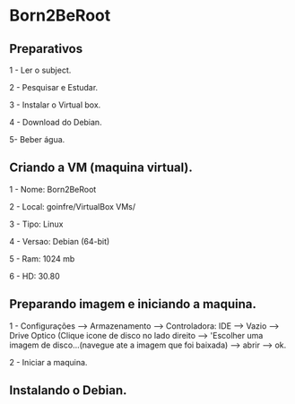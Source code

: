 # Born2BeRoot


## Preparativos
1 - Ler o subject.

2 - Pesquisar e Estudar.

3 - Instalar o Virtual box.

4 - Download do Debian.

5- Beber água.
## Criando a VM (maquina virtual).
1 - Nome:	Born2BeRoot

2 - Local:	goinfre/VirtualBox VMs/

3 - Tipo:	Linux

4 - Versao:	Debian (64-bit)

5 - Ram: 1024 mb

6 - HD: 30.80

## Preparando imagem e iniciando a maquina.
1 - Configurações --> Armazenamento --> Controladora: IDE --> Vazio --> Drive Optico (Clique icone de disco no lado direito --> 'Escolher uma imagem de disco...(navegue ate a imagem que foi baixada) --> abrir --> ok.

2 - Iniciar a maquina.

## Instalando o Debian.
